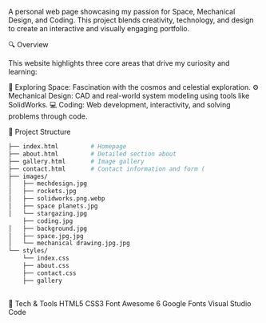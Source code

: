 A personal web page showcasing my passion for Space, Mechanical Design, and Coding.
This project blends creativity, technology, and design to create an interactive and visually engaging portfolio.

 🔍 Overview

This website highlights three core areas that drive my curiosity and learning:

  🚀 Exploring Space: Fascination with the cosmos and celestial exploration.
  ⚙️ Mechanical Design: CAD and real-world system modeling using tools like SolidWorks.
  💻 Coding: Web development, interactivity, and solving problems through code.

 📁 Project Structure

```bash
├── index.html         # Homepage
├── about.html         # Detailed section about 
├── gallery.html       # Image gallery 
├── contact.html       # Contact information and form (      
├── images/
│   ├── mechdesign.jpg
│   ├── rockets.jpg
│   ├── solidworks.png.webp
│   ├── space planets.jpg
│   └── stargazing.jpg
    ├── coding.jpg
│   ├── background.jpg
│   ├── space.jpg.jpg
│   └── mechanical drawing.jpg.jpg
└── styles/
    └── index.css
    ├── about.css
    ├── contact.css
    ├── gallery
    

```

🎨 Tech & Tools
    HTML5
    CSS3
    Font Awesome 6
    Google Fonts
    Visual Studio Code
